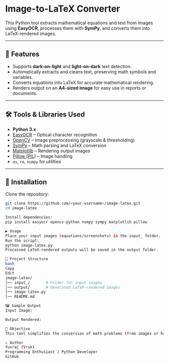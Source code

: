 # Image-to-LaTeX Converter

This Python tool extracts mathematical equations and text from images using **EasyOCR**, processes them with **SymPy**, and converts them into LaTeX-rendered images.

---

## 📌 Features
- Supports **dark-on-light** and **light-on-dark** text detection.
- Automatically extracts and cleans text, preserving math symbols and variables.
- Converts equations into LaTeX for accurate mathematical rendering.
- Renders output on an **A4-sized image** for easy use in reports or documents.

---

## 🛠️ Tools & Libraries Used
- **Python 3.x**
- [EasyOCR](https://github.com/JaidedAI/EasyOCR) – Optical character recognition
- [OpenCV](https://opencv.org/) – Image preprocessing (grayscale & thresholding)
- [SymPy](https://www.sympy.org/) – Math parsing and LaTeX conversion
- [Matplotlib](https://matplotlib.org/) – Rendering output images
- [Pillow (PIL)](https://python-pillow.org/) – Image handling
- `os`, `re`, `numpy` for utilities

---

## 🔧 Installation

Clone the repository:
```bash
git clone https://github.com/<your-username>/image-latex.git
cd image-latex

Install dependencies:
pip install easyocr opencv-python numpy sympy matplotlib pillow

▶️ Usage
Place your input images (equations/screenshots) in the input_ folder.
Run the script:
python image-latex.py
Processed LaTeX-rendered outputs will be saved in the output folder.

📂 Project Structure
bash
Copy
Edit
image-latex/
│── input_/       # Folder for input images
│── output/       # Generated LaTeX-rendered images
│── image-latex.py
│── README.md

🖼️ Sample Output
Input Image:

Output Rendered:

🎯 Objective
This tool simplifies the conversion of math problems (from images or handwritten notes) into neat LaTeX-rendered outputs, useful for documentation, assignments, or research.

✍️ Author
Yuvraj (Vruk)
Programming Enthusiast | Python Developer
GitHub
